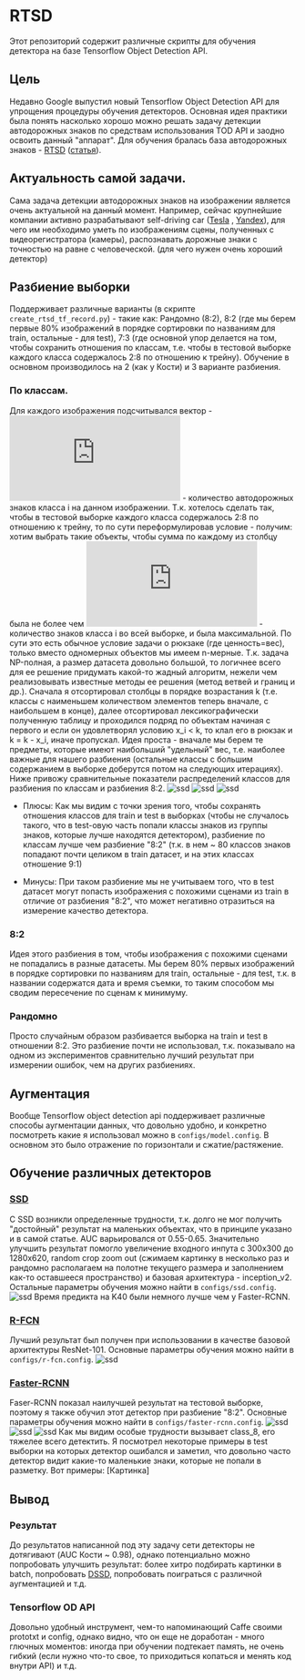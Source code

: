 # RTSD
Этот репозиторий содержит различные скрипты для обучения детектора на базе Tensorflow Object Detection API.
## Цель
Недавно Google выпустил новый Tensorflow Object Detection API для упрощения процедуры обучения детекторов.
Основная идея практики была понять насколько хорошо можно решать задачу детекции автодорожных знаков по средствам использования TOD API и заодно освоить данный "аппарат".
Для обучения бралась база автодорожных знаков - [RTSD](https://yadi.sk/d/TX5k2hkEm9wqZ) 
([статья](http://www.computeroptics.ru/jour/article/view/341)).
## Актуальность самой задачи.
Сама задача детекции автодорожных знаков на изображении является очень актуальной на данный момент. Например, 
сейчас крупнейшие компании активно разрабатывают self-driving car ([Tesla](https://www.tesla.com/autopilot) ,
[Yandex](https://yandex.com/company/blog/yandex-taxi-unveils-self-driving-car-project/)), 
для чего им необходимо уметь по изображениям сцены, полученных с видеорегистратора (камеры),
распознавать дорожные знаки с точностью на равне с человеческой. (для чего нужен очень хороший детектор)
## Разбиение выборки
Поддерживает различные варианты (в скрипте `create_rtsd_tf_record.py`) - 
такие как: Рандомно (8:2), 8:2 (где мы берем первые 80% изображений в порядке 
сортировки по названиям для train, остальные - для test), 7:3 (где основной упор делается на том, чтобы сохранить отношения
по классам, т.е. чтобы в тестовой выборке каждого класса содержалось 2:8 по отношению к трейну). Обучение в основном
производилось на 2 (как у Кости) и 3 варианте разбиения.
### По классам.
Для каждого изображения подсчитывался вектор - 
![vector of features](http://latex.codecogs.com/gif.latex?%28x_%7B1%7D%2Cx_%7B2%7D%2C%5Ccdots%2C%20x_%7BN%7D%29%3A%20x_%7Bi%7D) - количество автодорожных знаков класса i на данном изображении. Т.к. хотелось сделать так, 
чтобы в тестовой выборке каждого класса содержалось 2:8 по отношению к трейну, то по сути переформулировав условие - получим:
хотим выбрать такие объекты, чтобы сумма по каждому из столбцу была не более чем
![threshold](http://latex.codecogs.com/gif.latex?0.8k_%7Bi%7D%3A%20k_%7Bi%7D) - количество знаков класса i во всей выборке, и 
была максимальной. По сути это есть обычное условие задачи о рюкзаке (где ценность=вес), только вместо одномерных 
объектов мы имеем n-мерные. Т.к. задача NP-полная, а размер датасета довольно большой, то логичнее всего для ее решение 
придумать какой-то жадный алгоритм, нежели чем реализовывать известные методы ее решения (метод ветвей и границ и др.). Сначала
я отсортировал столбцы в порядке возрастания k (т.е. классы с наименьшем количеством элементов теперь вначале, с наибольшем 
в конце), далее отсортировал лексикографически полученную таблицу и проходился подряд по объектам начиная с первого и если он
удовлетворял условию x_i < k, то клал его в рюкзак и k = k - x_i, иначе пропускал. Идея проста - вначале мы берем те предметы,
которые имеют наибольший "удельный" вес, т.е. наиболее важные для нашего разбиения (остальные классы с большим содержанием в
выборке доберутся потом на следующих итерациях). 
Ниже привожу сравнительные показатели распределений классов для разбиения по классам и разбиения 8:2.
![ssd](images/hist_compare.png) ![ssd](images/hist_greedy.png) ![ssd](images/konstantin.png)
- Плюсы: Как мы видим с точки зрения того, чтобы сохранять отношения классов для train и test в выборках (чтобы не
случалось такого, что в test-овую часть попали классы знаков из группы знаков, которые лучше находятся детектором), разбиение
по классам лучше чем разбиение "8:2" (т.к. в нем ~ 80 классов знаков попадают почти целиком в train датасет, и на этих классах отношение 9:1) 
+ Минусы: При таком разбиение мы не учитываем того, что в test датасет могут попасть изображения с похожими сценами из train
в отличие от разбиения "8:2", что может негативно отразиться на измерение качество детектора.
### 8:2
Идея этого разбиения в том, чтобы изображения с похожими сценами не попадались в разные датасеты. Мы берем 80% 
первых изображений в порядке сортировки по названиям для train, остальные - для test, т.к. в названии содержатся дата и 
время съемки, то таким способом мы сводим пересечение по сценам к минимуму.
### Рандомно
Просто случайным образом разбивается выборка на train и test в отношении 8:2. Это разбиение почти не использовал, т.к. 
показывало на одном из экспериментов сравнительно лучший результат при измерении ошибок, чем на других разбиениях.
## Аугментация
Вообще Tensorflow object detection api поддерживает различные способы аугментации данных, что довольно удобно, и
конкретно посмотреть какие я использовал можно в `configs/model.config`. В основном это было отражение по горизонтали и
сжатие/растяжение.
## Обучение различных детекторов
### [SSD](https://arxiv.org/pdf/1512.02325.pdf)
С SSD возникли определенные трудности, т.к. долго не мог получить "достойный" результат на маленьких объектах, что в принципе
указано и в самой статье. AUC варьировался от 0.55-0.65. Значительно улучшить результат помогло увеличение входного инпута
с 300x300 до 1280x620, random crop zoom out (сжимаем картинку в несколько раз и рандомно располагаем на полотне текущего 
размера и заполнением как-то оставшееся пространство) и базовая архитектура - inception_v2. Остальные параметры обучения
можно найти в `configs/ssd.config`.
![ssd](images/predSSDincv2.png)
Время предикта на K40 были немного лучше чем у Faster-RCNN.
### [R-FCN](https://arxiv.org/pdf/1605.06409.pdf)
Лучший результат был получен при использовании в качестве базовой архитектуры ResNet-101. Основные параметры обучения можно
найти в `configs/r-fcn.config`.
![ssd](images/predRFCN.png)
### [Faster-RCNN](https://arxiv.org/pdf/1506.01497.pdf)
Faser-RCNN показал наилучшей результат на тестовой выборке, поэтому я также обучил этот детектор при разбиение "8:2".
Основные параметры обучения можно найти в `configs/faster-rcnn.config`.
![ssd](images/predFasterRCNN-v3.png) ![ssd](images/result.png) ![ssd](images/for_classes.png) 
Как мы видим особые трудности вызывает class_8, его тяжелее всего детектить. Я посмотрел некоторые примеры в test выборки на
которых детектор ошибался и заметил, что довольно часто детектор видит какие-то маленькие знаки, которые не попали в 
разметку. Вот примеры:
[Картинка]
## Вывод
### Результат
До результатов написанной под эту задачу сети детекторы не дотягивают (AUC Кости ~ 0.98), однако потенциально можно
попробовать улучшить результат: более хитро подбирать картинки в batch, попробовать 
[DSSD](https://arxiv.org/pdf/1701.06659.pdf), попробовать поиграться с различной аугментацией и т.д. 
### Tensorflow OD API
Довольно удобный инструмент, чем-то напоминающий Caffe своими prototxt и config, однако видно, что он еще не доработан -
много глючных моментов: иногда при обучении подтекает память, 
не очень гибкий (если нужно что-то свое, то приходиться копаться и менять код внутри API) и т.д.
